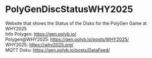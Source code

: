 # PolyGenDiscStatusWHY2025
Website that shows the Status of the Disks for the PolyGen Game at WHY2025
<br>
Info Polygen: https://gen.polyb.io/
<br>
Polygen@WHY2025: https://gen.polyb.io/posts/WHY2025/
<br>
WHY2025: https://why2025.org/
<br>
MQTT Doku: https://gen.polyb.io/posts/DataFeed/
